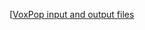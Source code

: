 [[VoxPop input and output files](https://drive.google.com/drive/folders/1H7oVtb4p4dn21on6KVxUEnL4abff4e32?usp=sharing)
